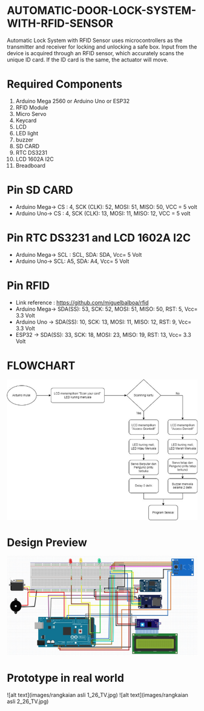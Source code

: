 # AUTOMATIC-DOOR-LOCK-SYSTEM-WITH-RFID-SENSOR
Automatic Lock System with RFID Sensor uses microcontrollers as the transmitter and receiver for locking and unlocking a safe box. Input from the device is acquired through an RFID sensor, which accurately scans the unique ID card. If the ID card is the same, the actuator will move.
# Required Components
1. Arduino Mega 2560 or Arduino Uno or ESP32
2. RFID Module
3. Micro Servo
4. Keycard
5. LCD
6. LED light
7. buzzer
8. SD CARD
9. RTC DS3231
10. LCD 1602A I2C
11. Breadboard
# Pin SD CARD
- Arduino Mega-> CS : 4, SCK (CLK): 52, MOSI: 51, MISO: 50, VCC = 5 volt
- Arduino Uno-> CS : 4, SCK (CLK): 13, MOSI: 11, MISO: 12, VCC = 5 volt
# Pin RTC DS3231 and  LCD 1602A I2C
- Arduino Mega-> SCL : SCL, SDA: SDA, Vcc= 5 Volt
- Arduino Uno-> SCL: A5, SDA: A4, Vcc= 5 Volt
# Pin RFID
- Link reference : https://github.com/miguelbalboa/rfid 
- Arduino Mega-> SDA(SS): 53, SCK: 52, MOSI: 51, MISO: 50, RST: 5, Vcc= 3.3 Volt
- Arduino Uno -> SDA(SS): 10, SCK: 13, MOSI: 11, MISO: 12, RST: 9, Vcc= 3.3 Volt
- ESP32       -> SDA(SS): 33, SCK: 18, MOSI: 23, MISO: 19, RST: 13, Vcc= 3.3 Volt
# FLOWCHART
![alt text](https://github.com/Bintang-Satwika/AUTOMATIC-DOOR-LOCK-SYSTEM-WITH-RFID-SENSOR/blob/2007dee4dd60fcddcfd37fc886d150261e32704f/images/flowchart.jpg?raw=true)
# Design Preview
![alt text](images/skematik_26_TV.jpg)
# Prototype in real world
![alt text](images/rangkaian asli 1_26_TV.jpg)
![alt text](images/rangkaian asli 2_26_TV.jpg)
